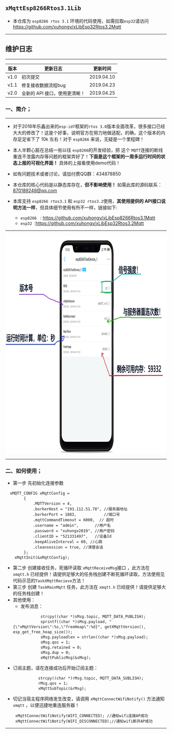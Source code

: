 
## `xMqttEsp8266Rtos3.1Lib`

- 本仓库为 `esp8266 rtos 3.1` 环境的代码使用，如需拉取`esp32`请访问 https://github.com/xuhongv/xLibEsp32Rtos3.2Mqtt

----------
## 维护日志
----------

|  版本   |   更新日志  | 更新时间    |     
| --- | --- | --- | 
|  v1.0   |    初次提交 | 2019.04.10  |     
|  v1.1 |    修复接收数据流程bug |  2019.04.23   |    
|  v2.0 |    全新的 API 接口，使用更清晰！ |  2019.04.25   |    

### 一、简介；

----------

 - 对于2018年乐鑫出来的`esp-idf`框架的`rtos 3.0`版本全面改革，很多接口已经大大的修改了！这是个好事，说明官方在努力地做适配，的确，这个版本的内存足足省下了 10k 左右！对于 `esp8266` 来说，无疑是一个里程碑！

 - 本人半颗心脏在总结一些以往 `esp8266`的开发经验，把 这个 `MQTT`连接的断线重连不泄露内存等问题的框架弄好了！**下面是这个框架的一周多运行时间的状态上报的可视化界面！** 具体的上报看使用demo代码！
 
 - 如有问题技术或者讨论，请加付费QQ群：434878850 
 - 本仓库的核心代码是以静态库存在，**但不影响使用！** 如需此库的源码联系：870189248@qq.com
 - 本库支持 `esp8266 rtos3.1` 和 `esp32 rtos3.2`使用，**其使用提供的 API接口说明方法一样**，但具体细节使用有所不一样，链接如下:
   - `esp8266 ` : https://github.com/xuhongv/xLibEsp8266Rtos3.1Mqtt
   - `esp32 `:https://github.com/xuhongv/xLibEsp32Rtos3.2Mqtt


----------


<p align="center">
  <img src="png/header.png" width="950px" height="680px" alt="Banner" />
</p>


----------
### 二、如何使用；

- 第一步 先初始化连接参数

```
  xMQTT_CONFIG xMqttConfig =
        {
            .MQTTVersion = 4,
            .borkerHost = "193.112.51.78", //服务器地址
            .borkerPort = 1883,            //端口号
            .mqttCommandTimeout = 6000,  // 超时
            .username = "admin",       //用户名
            .password = "xuhongv2019", //用户密码
            .clientID = "521331497",   //设备Id
            .keepAliveInterval = 60, //心跳
            .cleansession = true, //清理会话
        };
    xMqttInit(&xMqttConfig);
  ```  
  - 第二步 创建接收任务，死循环读取 ```xMqttReceiveMsg```接口 ，此方法在 ```xmqtt.h``` 已经提供！请提供足够大的任务栈创建不断死循环读取，方法使用见代码示范的```TaskXMqttRecieve```方法！
  - 第三步 创建 ```TaskMainMqtt``` 任务，此方法在 ```xmqtt.h``` 已经提供！请提供足够大的任务栈创建！
  - 其他使用：
    - 发布消息：
    ```
                strcpy((char *)sMsg.topic, MQTT_DATA_PUBLISH);
                sprintf((char *)sMsg.payload, "{\"xMqttVersion\":%s,\"freeHeap\":%d}", getXMqttVersion(), esp_get_free_heap_size());
                sMsg.payloadlen = strlen((char *)sMsg.payload);
                sMsg.qos = 1;
                sMsg.retained = 0;
                sMsg.dup = 0;
                xMqttPublicMsg(&sMsg);
    ```
   - 订阅主题，请在连接成功后开始订阅主题：
     ```
                strcpy((char *)rMsg.topic, MQTT_DATA_SUBLISH);
                rMsg.qos = 1;
                xMqttSubTopic(&rMsg);
     ```
   - 切记当宿主程序网络发生改变，请调用 ```xMqttConnectWifiNotify()``` 方法通知 ```xmqtt``` ，以便迅捷地重连服务器！
     ```
      xMqttConnectWifiNotify(WIFI_CONNECTED); //通知wifi连接AP成功
      xMqttConnectWifiNotify(WIFI_DISCONNECTED);//通知wifi断开AP成功
     ```
   
  ----------
  
